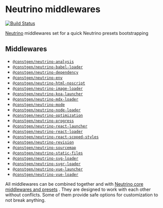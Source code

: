 # Neutrino middlewares

[![Build Status](https://travis-ci.com/constgen/constgen-neutrino.svg?branch=master)](https://travis-ci.com/constgen/constgen-neutrino)

[Neutrino](https://neutrino.js.org) middlewares set for a quick Neutrino presets bootstrapping

## Middlewares

- [`@constgen/neutrino-analysis`](./packages/analysis)
- [`@constgen/neutrino-babel-loader`](./packages/babel-loader)
- [`@constgen/neutrino-dependency`](./packages/dependency)
- [`@constgen/neutrino-env`](./packages/env)
- [`@constgen/neutrino-html-noscript`](./packages/html-noscript)
- [`@constgen/neutrino-image-loader`](./packages/image-loader)
- [`@constgen/neutrino-koa-launcher`](./packages/koa-launcher)
- [`@constgen/neutrino-mdx-loader`](./packages/mdx-loader)
- [`@constgen/neutrino-mode`](./packages/mode)
- [`@constgen/neutrino-node-loader`](./packages/node-loader)
- [`@constgen/neutrino-optimization`](./packages/optimization)
- [`@constgen/neutrino-progress`](./packages/progress)
- [`@constgen/neutrino-react-launcher`](./packages/react-launcher)
- [`@constgen/neutrino-react-loader`](./packages/react-loader)
- [`@constgen/neutrino-react-scoped-styles`](./packages/react-scoped-styles)
- [`@constgen/neutrino-revision`](./packages/revision)
- [`@constgen/neutrino-sourcemap`](./packages/sourcemap)
- [`@constgen/neutrino-static-files`](./packages/static-files)
- [`@constgen/neutrino-svg-loader`](./packages/svg-loader)
- [`@constgen/neutrino-svgr-loader`](./packages/svgr-loader)
- [`@constgen/neutrino-vue-launcher`](./packages/vue-launcher)
- [`@constgen/neutrino-vue-loader`](./packages/vue-loader)

All middlewares can be combined together and with [Neutrino core middlewares and presets](https://github.com/neutrinojs/neutrino/tree/master/packages) . They are designed to work with each other without conflicts. Some of them provide safe options for customization to not break anything.